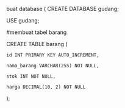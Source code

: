 
buat database
(
CREATE DATABASE gudang;

USE gudang;

#membuat tabel barang

CREATE TABLE barang (

	id INT PRIMARY KEY AUTO_INCREMENT,
    
	nama_barang VARCHAR(255) NOT NULL,
    
	stok INT NOT NULL,
    
	harga DECIMAL(10, 2) NOT NULL
);
